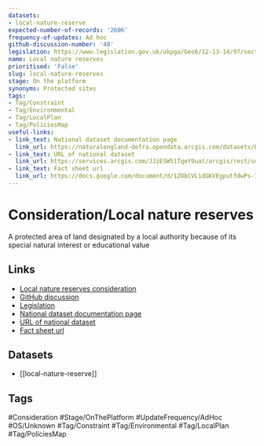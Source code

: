 ```yaml
---
datasets:
- local-nature-reserve
expected-number-of-records: '2606'
frequency-of-updates: Ad hoc
github-discussion-number: '48'
legislation: https://www.legislation.gov.uk/ukpga/Geo6/12-13-14/97/section/21
name: Local nature reserves
prioritised: 'False'
slug: local-nature-reserves
stage: On the platform
synonyms: Protected sites
tags:
- Tag/Constraint
- Tag/Environmental
- Tag/LocalPlan
- Tag/PoliciesMap
useful-links:
- link_text: National dataset documentation page
  link_url: https://naturalengland-defra.opendata.arcgis.com/datasets/Defra::local-nature-reserves-england/about
- link_text: URL of national dataset
  link_url: https://services.arcgis.com/JJzESW51TqeY9uat/arcgis/rest/services/Local_Nature_Reserves_England/FeatureServer/0/query?outFields=*&where=1%3D1&f=geojson
- link_text: Fact sheet url
  link_url: https://docs.google.com/document/d/1ZObCVL1dGKVEgputfdwPs-Ih43UH5Mradk4zvteeA_Y/edit#heading=h.lb9do641w06g
---
```


# Consideration/Local nature reserves

A protected area of land designated by a local authority because of its special natural interest or educational value

## Links

* [Local nature reserves consideration](https://design.planning.data.gov.uk/planning-consideration/local-nature-reserves)
* [GitHub discussion](https://github.com/digital-land/data-standards-backlog/discussions/48)
* [Legislation](https://www.legislation.gov.uk/ukpga/Geo6/12-13-14/97/section/21)
* [National dataset documentation page](https://naturalengland-defra.opendata.arcgis.com/datasets/Defra::local-nature-reserves-england/about)
* [URL of national dataset](https://services.arcgis.com/JJzESW51TqeY9uat/arcgis/rest/services/Local_Nature_Reserves_England/FeatureServer/0/query?outFields=*&where=1%3D1&f=geojson)
* [Fact sheet url](https://docs.google.com/document/d/1ZObCVL1dGKVEgputfdwPs-Ih43UH5Mradk4zvteeA_Y/edit#heading=h.lb9do641w06g)

## Datasets

* [[local-nature-reserve]]

## Tags

#Consideration #Stage/OnThePlatform #UpdateFrequency/AdHoc #OS/Unknown #Tag/Constraint #Tag/Environmental #Tag/LocalPlan #Tag/PoliciesMap